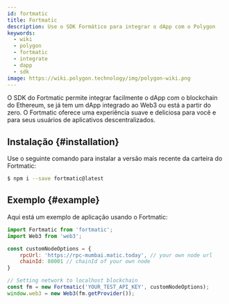 ```yaml
---
id: fortmatic
title: Fortmatic
description: Use o SDK Formático para integrar o dApp com o Polygon
keywords:
  - wiki
  - polygon
  - fortmatic
  - integrate
  - dapp
  - sdk
image: https://wiki.polygon.technology/img/polygon-wiki.png
---
```


O SDK do Fortmatic permite integrar facilmente o dApp com o blockchain do Ethereum, se já tem um dApp integrado ao Web3 ou está a partir do zero. O Fortmatic oferece uma experiência suave e deliciosa para você e para seus usuários de aplicativos descentralizados.

## Instalação {#installation}

Use o seguinte comando para instalar a versão mais recente da carteira do Fortmatic:

```bash
$ npm i --save fortmatic@latest
```

## Exemplo {#example}
Aqui está um exemplo de aplicação usando o Fortmatic:

```js title="example.js"
import Fortmatic from 'fortmatic';
import Web3 from 'web3';

const customNodeOptions = {
    rpcUrl: 'https://rpc-mumbai.matic.today', // your own node url
    chainId: 80001 // chainId of your own node
}

// Setting network to localhost blockchain
const fm = new Fortmatic('YOUR_TEST_API_KEY', customNodeOptions);
window.web3 = new Web3(fm.getProvider());
```
